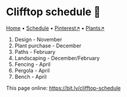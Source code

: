 # Clifftop schedule 📆

[Home](https://www.grwd.uk/clifftop) • [Schedule](https://www.grwd.uk/clifftop-schedule) • [Pinterest↗](https://www.pinterest.co.uk/NatureWorksGarden/clifftop/) • [Plants↗](https://bit.ly/clifftop-plants)

1. Design - November
2. Plant purchase - December
3. Paths - February
4. Landscaping - December/February
5. Fencing - April
6. Pergola - April
7. Bench - April

This page online: <https://bit.ly/clifftop-schedule>
